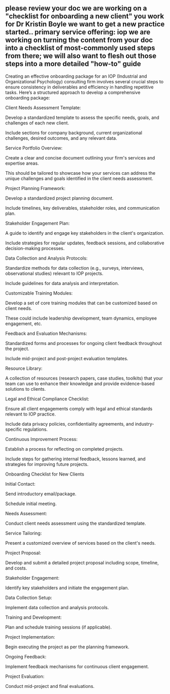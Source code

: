please review your doc
we are working on a "checklist for onboarding a new client" 
you work for Dr Kristin Boyle 
we want to get a new practice started.. primary service offering: iop
we are working on turning the content from your doc into a checklist of most-commonly used steps
from there; we will also want to flesh out those steps into a more detailed "how-to" guide
-----
Creating an effective onboarding package for an IOP (Industrial and Organizational Psychology) consulting firm involves several crucial steps to ensure consistency in deliverables and efficiency in handling repetitive tasks. Here’s a structured approach to develop a comprehensive onboarding package:

Client Needs Assessment Template:

Develop a standardized template to assess the specific needs, goals, and challenges of each new client.

Include sections for company background, current organizational challenges, desired outcomes, and any relevant data.

Service Portfolio Overview:

Create a clear and concise document outlining your firm's services and expertise areas.

This should be tailored to showcase how your services can address the unique challenges and goals identified in the client needs assessment.

Project Planning Framework:

Develop a standardized project planning document.

Include timelines, key deliverables, stakeholder roles, and communication plan.

Stakeholder Engagement Plan:

A guide to identify and engage key stakeholders in the client's organization.

Include strategies for regular updates, feedback sessions, and collaborative decision-making processes.

Data Collection and Analysis Protocols:

Standardize methods for data collection (e.g., surveys, interviews, observational studies) relevant to IOP projects.

Include guidelines for data analysis and interpretation.

Customizable Training Modules:

Develop a set of core training modules that can be customized based on client needs.

These could include leadership development, team dynamics, employee engagement, etc.

Feedback and Evaluation Mechanisms:

Standardized forms and processes for ongoing client feedback throughout the project.

Include mid-project and post-project evaluation templates.

Resource Library:

A collection of resources (research papers, case studies, toolkits) that your team can use to enhance their knowledge and provide evidence-based solutions to clients.

Legal and Ethical Compliance Checklist:

Ensure all client engagements comply with legal and ethical standards relevant to IOP practice.

Include data privacy policies, confidentiality agreements, and industry-specific regulations.

Continuous Improvement Process:

Establish a process for reflecting on completed projects.

Include steps for gathering internal feedback, lessons learned, and strategies for improving future projects.

Onboarding Checklist for New Clients

Initial Contact:

Send introductory email/package.

Schedule initial meeting.

Needs Assessment:

Conduct client needs assessment using the standardized template.

Service Tailoring:

Present a customized overview of services based on the client's needs.

Project Proposal:

Develop and submit a detailed project proposal including scope, timeline, and costs.

Stakeholder Engagement:

Identify key stakeholders and initiate the engagement plan.

Data Collection Setup:

Implement data collection and analysis protocols.

Training and Development:

Plan and schedule training sessions (if applicable).

Project Implementation:

Begin executing the project as per the planning framework.

Ongoing Feedback:

Implement feedback mechanisms for continuous client engagement.

Project Evaluation:

Conduct mid-project and final evaluations.

